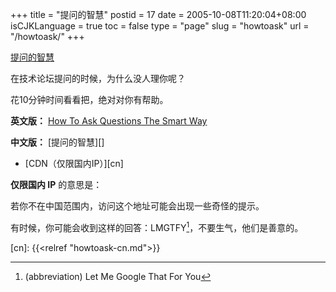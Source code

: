 +++
title = "提问的智慧"
postid = 17
date = 2005-10-08T11:20:04+08:00
isCJKLanguage = true
toc = false
type = "page"
slug = "howtoask"
url = "/howtoask/"
+++


[提问的智慧](https://blog.zengrong.net/howtoask/)

在技术论坛提问的时候，为什么没人理你呢？

花10分钟时间看看把，绝对对你有帮助。

**英文版：** [How To Ask Questions The Smart Way][en]

**中文版：** [提问的智慧][]

* [CDN（仅限国内IP）][cn]

**仅限国内 IP** 的意思是：

若你不在中国范围内，访问这个地址可能会出现一些奇怪的提示。

有时候，你可能会收到这样的回答：LMGTFY[^lmgtfy]，不要生气，他们是善意的。

[en]: http://www.catb.org/%7Eesr/faqs/smart-questions.html
[cn]: {{<relref "howtoask-cn.md">}}

[^lmgtfy]: (abbreviation) Let Me Google That For You
